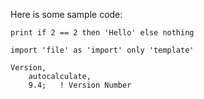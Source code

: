 Here is some sample code:

```nbem
print if 2 == 2 then 'Hello' else nothing

import 'file' as 'import' only 'template'

Version,
    autocalculate,
    9.4;   ! Version Number
```

